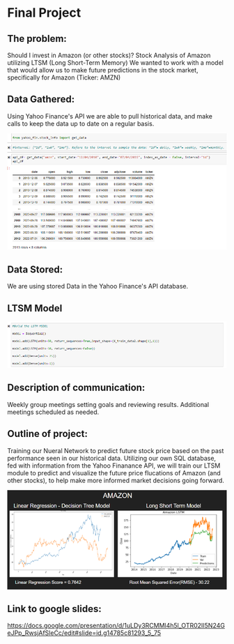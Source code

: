 #  Final Project

##  The problem: 
Should I invest in Amazon (or other stocks)?
Stock Analysis of Amazon utilizing LTSM (Long Short-Term Memory)
We wanted to work with a model that would allow us to make future predictions in the stock market, specifically for Amazon (Ticker: AMZN)
##  Data Gathered:
Using Yahoo Finance's API we are able to pull historical data, and make calls to keep the data up to date on a regular basis.

![alt text](https://github.com/Martamorningham/Final_Project/blob/main/Yahoo_API_pull_example.png)
##  Data Stored:
We are using stored Data in the Yahoo Finance's API database.
##  LTSM Model

![alt text](https://github.com/Martamorningham/Final_Project/blob/Russell_Taylor_Branch_3/LSTM_model.png)

##  Description of communication:
Weekly group meetings setting goals and reviewing results.  Additional meetings scheduled as needed. 

##  Outline of project:
Training our Nueral Network to predict future stock price based on the past performance seen in our historical data. Utilizing our own SQL database, fed with information from the Yahoo Finanance API, we will train our LTSM module to predict and visualize the future price flucations of Amazon (and other stocks), to help make more informed market decisions going forward.

![alt text](https://github.com/Martamorningham/Final_Project/blob/main/AMZN_Graph_Models.png)

##  Link to google slides:
https://docs.google.com/presentation/d/1uLDy3RCMMl4h5l_OTR02II5N24GeJPp_RwsjAfSleCc/edit#slide=id.g14785c81293_5_75
